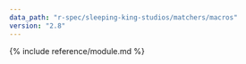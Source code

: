 ```yaml
---
data_path: "r-spec/sleeping-king-studios/matchers/macros"
version: "2.8"
---
```


{% include reference/module.md %}
